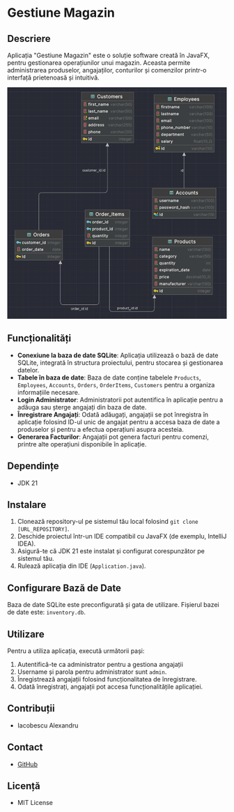 # Gestiune Magazin

## Descriere
Aplicația "Gestiune Magazin" este o soluție software creată în JavaFX, pentru gestionarea operațiunilor unui magazin. Aceasta permite administrarea produselor, angajaților, conturilor și comenzilor printr-o interfață prietenoasă și intuitivă.

![Designul bazei de date](data/db_design.png)

## Funcționalități
- **Conexiune la baza de date SQLite**: Aplicația utilizează o bază de date SQLite, integrată în structura proiectului, pentru stocarea și gestionarea datelor.
- **Tabele în baza de date**: Baza de date conține tabelele `Products`, `Employees`, `Accounts`, `Orders`, `OrderItems`, `Customers` pentru a organiza informațiile necesare.
- **Login Administrator**: Administratorii pot autentifica în aplicație pentru a adăuga sau șterge angajați din baza de date.
- **Înregistrare Angajați**: Odată adăugați, angajații se pot înregistra în aplicație folosind ID-ul unic de angajat pentru a accesa baza de date a produselor și pentru a efectua operațiuni asupra acesteia.
- **Generarea Facturilor**: Angajații pot genera facturi pentru comenzi, printre alte operațiuni disponibile în aplicație.

## Dependințe
- JDK 21

## Instalare
1. Clonează repository-ul pe sistemul tău local folosind `git clone [URL_REPOSITORY]`.
2. Deschide proiectul într-un IDE compatibil cu JavaFX (de exemplu, IntelliJ IDEA).
3. Asigură-te că JDK 21 este instalat și configurat corespunzător pe sistemul tău.
4. Rulează aplicația din IDE (`Application.java`).



## Configurare Bază de Date
Baza de date SQLite este preconfigurată și gata de utilizare. Fișierul bazei de date este: `inventory.db`.

## Utilizare
Pentru a utiliza aplicația, execută următorii pași:
1. Autentifică-te ca administrator pentru a gestiona angajații 
2. Username și parola pentru administrator sunt `admin`.
3. Înregistrează angajații folosind funcționalitatea de înregistrare.
4. Odată înregistrați, angajații pot accesa funcționalitățile aplicației.

## Contribuții
- Iacobescu Alexandru



## Contact
- [GitHub](https://github.com/AlexandruIacobescu)

## Licență
- MIT License